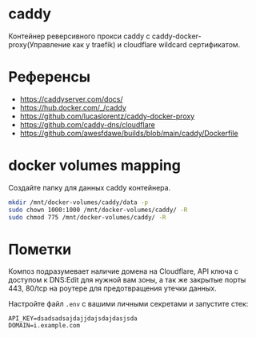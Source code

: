 # caddy

Контейнер реверсивного прокси caddy с caddy-docker-proxy(Управление как у traefik) и cloudflare wildcard сертификатом.

# Референсы

- https://caddyserver.com/docs/
- https://hub.docker.com/_/caddy
- https://github.com/lucaslorentz/caddy-docker-proxy
- https://github.com/caddy-dns/cloudflare
- https://github.com/awesfdawe/builds/blob/main/caddy/Dockerfile

# docker volumes mapping

Создайте папку для данных caddy контейнера.

```bash
mkdir /mnt/docker-volumes/caddy/data -p
sudo chown 1000:1000 /mnt/docker-volumes/caddy/ -R
sudo chmod 775 /mnt/docker-volumes/caddy/ -R
```

# Пометки

Композ подразумевает наличие домена на Cloudflare, API ключа с доступом к DNS:Edit для нужной вам зоны, а так же закрытые порты 443, 80/tcp на роутере для предотвращения утечки данных.

Настройте файл `.env` с вашими личными секретами и запустите стек:

```env
API_KEY=dsadsadsajdajjdajsdajdasjsda
DOMAIN=i.example.com
```